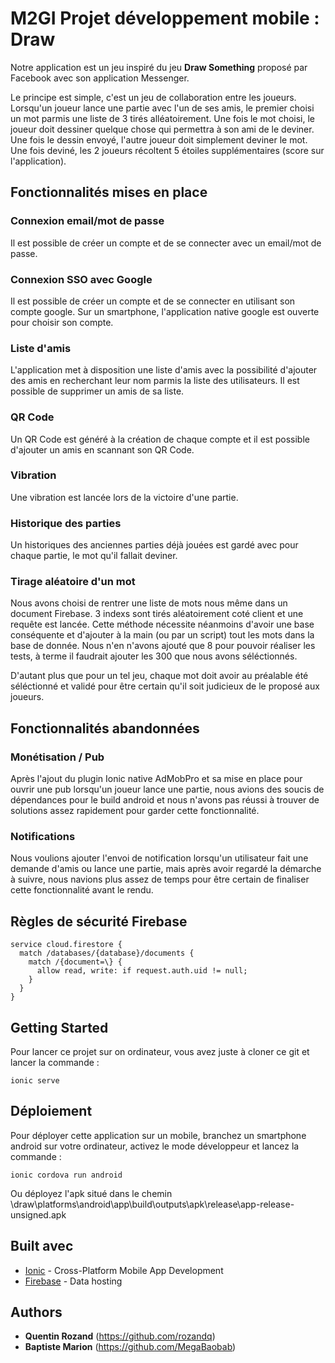 # M2GI Projet développement mobile : Draw

Notre application est un jeu inspiré du jeu **Draw Something** proposé par Facebook avec son application Messenger.

Le principe est simple, c'est un jeu de collaboration entre les joueurs. 
Lorsqu'un joueur lance une partie avec l'un de ses amis, le premier choisi un mot parmis une liste de 3 tirés alléatoirement. 
Une fois le mot choisi, le joueur doit dessiner quelque chose qui permettra à son ami de le deviner. 
Une fois le dessin envoyé, l'autre joueur doit simplement deviner le mot. 
Une fois deviné, les 2 joueurs récoltent 5 étoiles supplémentaires (score sur l'application).

## Fonctionnalités mises en place

### Connexion email/mot de passe

Il est possible de créer un compte et de se connecter avec un email/mot de passe.


### Connexion SSO avec Google

Il est possible de créer un compte et de se connecter en utilisant son compte google. Sur un smartphone, l'application native google est ouverte pour choisir son compte.


### Liste d'amis

L'application met à disposition une liste d'amis avec la possibilité d'ajouter des amis en recherchant leur nom parmis la liste des utilisateurs. Il est possible de supprimer un amis de sa liste.


### QR Code

Un QR Code est généré à la création de chaque compte et il est possible d'ajouter un amis en scannant son QR Code.

### Vibration

Une vibration est lancée lors de la victoire d'une partie.


### Historique des parties

Un historiques des anciennes parties déjà jouées est gardé avec pour chaque partie, le mot qu'il fallait deviner.


### Tirage aléatoire d'un mot

Nous avons choisi de rentrer une liste de mots nous même dans un document Firebase. 3 indexs sont tirés aléatoirement coté client et une requête est lancée.
Cette méthode nécessite néanmoins d'avoir une base conséquente et d'ajouter à la main (ou par un script) tout les mots dans la base de donnée. Nous n'en n'avons ajouté que 8 pour pouvoir réaliser les tests, à terme il faudrait ajouter les 300 que nous avons séléctionnés. 

D'autant plus que pour un tel jeu, chaque mot doit avoir au préalable été séléctionné et validé pour être certain qu'il soit judicieux de le proposé aux joueurs. 


## Fonctionnalités abandonnées

### Monétisation / Pub

Après l'ajout du plugin Ionic native AdMobPro et sa mise en place pour ouvrir une pub lorsqu'un joueur lance une partie, nous avions des soucis de dépendances pour le build android et nous n'avons pas réussi à trouver de solutions assez rapidement pour garder cette fonctionnalité.


### Notifications

Nous voulions ajouter l'envoi de notification lorsqu'un utilisateur fait une demande d'amis ou lance une partie, mais après avoir regardé la démarche à suivre, nous navions plus assez de temps pour être certain de finaliser cette fonctionnalité avant le rendu.


## Règles de sécurité Firebase

```
service cloud.firestore {
  match /databases/{database}/documents {
    match /{document=\} {
      allow read, write: if request.auth.uid != null;
    }
  }
}
```


## Getting Started

Pour lancer ce projet sur on ordinateur, vous avez juste à cloner ce git et lancer la commande :
```
ionic serve
```

## Déploiement

Pour déployer cette application sur un mobile, branchez un smartphone android sur votre ordinateur, activez le mode développeur et lancez la commande :
```
ionic cordova run android
```
Ou déployez l'apk situé dans le chemin \draw\platforms\android\app\build\outputs\apk\release\app-release-unsigned.apk

## Built avec 

* [Ionic](https://ionicframework.com/) - Cross-Platform Mobile App Development
* [Firebase](https://firebase.google.com) - Data hosting

## Authors

* **Quentin Rozand** (https://github.com/rozandq)
* **Baptiste Marion** (https://github.com/MegaBaobab)
